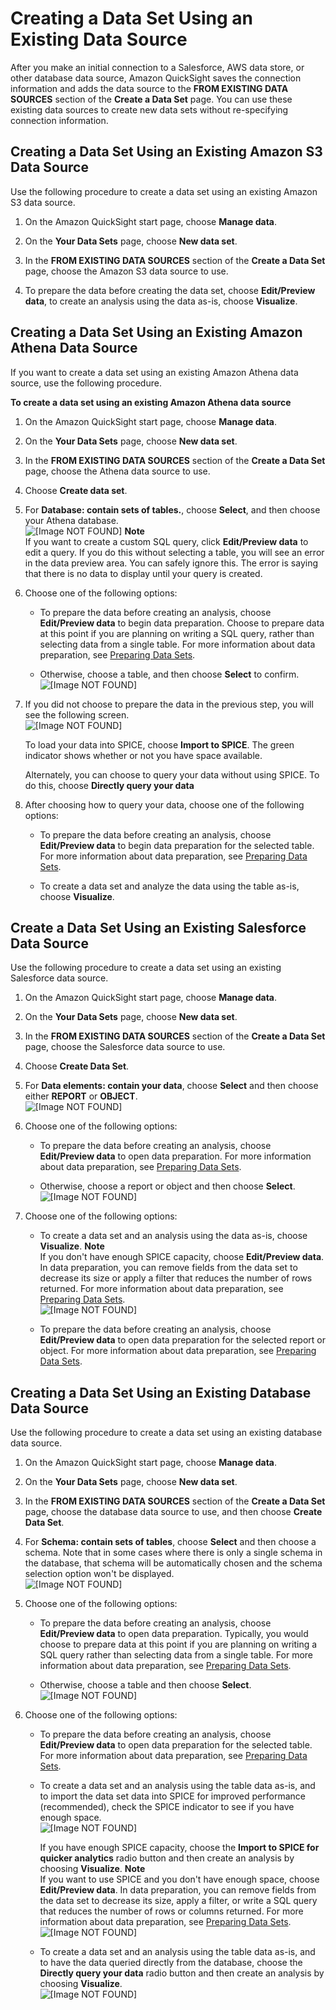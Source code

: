 # Creating a Data Set Using an Existing Data Source<a name="create-a-data-set-existing"></a>

After you make an initial connection to a Salesforce, AWS data store, or other database data source, Amazon QuickSight saves the connection information and adds the data source to the **FROM EXISTING DATA SOURCES** section of the **Create a Data Set** page\. You can use these existing data sources to create new data sets without re\-specifying connection information\.

## Creating a Data Set Using an Existing Amazon S3 Data Source<a name="create-a-data-set-existing-s3"></a>

Use the following procedure to create a data set using an existing Amazon S3 data source\.

1. On the Amazon QuickSight start page, choose **Manage data**\.

1. On the **Your Data Sets** page, choose **New data set**\.

1. In the **FROM EXISTING DATA SOURCES** section of the **Create a Data Set** page, choose the Amazon S3 data source to use\.

1. To prepare the data before creating the data set, choose **Edit/Preview data**, to create an analysis using the data as\-is, choose **Visualize**\.

## Creating a Data Set Using an Existing Amazon Athena Data Source<a name="create-a-data-set-existing-athena"></a>

If you want to create a data set using an existing Amazon Athena data source, use the following procedure\.

**To create a data set using an existing Amazon Athena data source**

1. On the Amazon QuickSight start page, choose **Manage data**\.

1. On the **Your Data Sets** page, choose **New data set**\.

1. In the **FROM EXISTING DATA SOURCES** section of the **Create a Data Set** page, choose the Athena data source to use\.

1. Choose **Create data set**\.

1. For **Database: contain sets of tables\.**, choose **Select**, and then choose your Athena database\.  
![\[Image NOT FOUND\]](http://docs.aws.amazon.com/quicksight/latest/user/images/athena-select-dbschema.png)
**Note**  
If you want to create a custom SQL query, click **Edit/Preview data** to edit a query\. If you do this without selecting a table, you will see an error in the data preview area\. You can safely ignore this\. The error is saying that there is no data to display until your query is created\. 

1. Choose one of the following options:

   + To prepare the data before creating an analysis, choose **Edit/Preview data** to begin data preparation\. Choose to prepare data at this point if you are planning on writing a SQL query, rather than selecting data from a single table\. For more information about data preparation, see [Preparing Data Sets](preparing-data-sets.md)\.

   + Otherwise, choose a table, and then choose **Select** to confirm\.  
![\[Image NOT FOUND\]](http://docs.aws.amazon.com/quicksight/latest/user/images/athena-select-table.png)

1. If you did not choose to prepare the data in the previous step, you will see the following screen\.  
![\[Image NOT FOUND\]](http://docs.aws.amazon.com/quicksight/latest/user/images/athena-finish-data-set.png)

   To load your data into SPICE, choose **Import to SPICE**\. The green indicator shows whether or not you have space available\. 

   Alternately, you can choose to query your data without using SPICE\. To do this, choose **Directly query your data** 

1. After choosing how to query your data, choose one of the following options:

   + To prepare the data before creating an analysis, choose **Edit/Preview data** to begin data preparation for the selected table\. For more information about data preparation, see [Preparing Data Sets](preparing-data-sets.md)\.

   + To create a data set and analyze the data using the table as\-is, choose **Visualize**\.

## Create a Data Set Using an Existing Salesforce Data Source<a name="create-a-data-set-existing-salesforce"></a>

Use the following procedure to create a data set using an existing Salesforce data source\.

1. On the Amazon QuickSight start page, choose **Manage data**\.

1. On the **Your Data Sets** page, choose **New data set**\.

1. In the **FROM EXISTING DATA SOURCES** section of the **Create a Data Set** page, choose the Salesforce data source to use\.

1. Choose **Create Data Set**\.

1. For **Data elements: contain your data**, choose **Select** and then choose either **REPORT** or **OBJECT**\.  
![\[Image NOT FOUND\]](http://docs.aws.amazon.com/quicksight/latest/user/images/salesforce2.png)

1. Choose one of the following options:

   + To prepare the data before creating an analysis, choose **Edit/Preview data** to open data preparation\. For more information about data preparation, see [Preparing Data Sets](preparing-data-sets.md)\.

   + Otherwise, choose a report or object and then choose **Select**\.  
![\[Image NOT FOUND\]](http://docs.aws.amazon.com/quicksight/latest/user/images/salesforce3.png)

1. Choose one of the following options:

   + To create a data set and an analysis using the data as\-is, choose **Visualize**\.
**Note**  
If you don't have enough SPICE capacity, choose **Edit/Preview data**\. In data preparation, you can remove fields from the data set to decrease its size or apply a filter that reduces the number of rows returned\. For more information about data preparation, see [Preparing Data Sets](preparing-data-sets.md)\.  
![\[Image NOT FOUND\]](http://docs.aws.amazon.com/quicksight/latest/user/images/salesforce4.png)

   + To prepare the data before creating an analysis, choose **Edit/Preview data** to open data preparation for the selected report or object\. For more information about data preparation, see [Preparing Data Sets](preparing-data-sets.md)\.

## Creating a Data Set Using an Existing Database Data Source<a name="create-a-data-set-existing-database"></a>

Use the following procedure to create a data set using an existing database data source\.

1. On the Amazon QuickSight start page, choose **Manage data**\.

1. On the **Your Data Sets** page, choose **New data set**\.

1. In the **FROM EXISTING DATA SOURCES** section of the **Create a Data Set** page, choose the database data source to use, and then choose **Create Data Set**\.

1. For **Schema: contain sets of tables**, choose **Select** and then choose a schema\. Note that in some cases where there is only a single schema in the database, that schema will be automatically chosen and the schema selection option won't be displayed\.  
![\[Image NOT FOUND\]](http://docs.aws.amazon.com/quicksight/latest/user/images/select-schema.png)

1. Choose one of the following options:

   + To prepare the data before creating an analysis, choose **Edit/Preview data** to open data preparation\. Typically, you would choose to prepare data at this point if you are planning on writing a SQL query rather than selecting data from a single table\. For more information about data preparation, see [Preparing Data Sets](preparing-data-sets.md)\.

   + Otherwise, choose a table and then choose **Select**\.  
![\[Image NOT FOUND\]](http://docs.aws.amazon.com/quicksight/latest/user/images/select-table.png)

1. Choose one of the following options:

   + To prepare the data before creating an analysis, choose **Edit/Preview data** to open data preparation for the selected table\. For more information about data preparation, see [Preparing Data Sets](preparing-data-sets.md)\.

   + To create a data set and an analysis using the table data as\-is, and to import the data set data into SPICE for improved performance \(recommended\), check the SPICE indicator to see if you have enough space\.  
![\[Image NOT FOUND\]](http://docs.aws.amazon.com/quicksight/latest/user/images/spice-meter.png)

     If you have enough SPICE capacity, choose the **Import to SPICE for quicker analytics** radio button and then create an analysis by choosing **Visualize**\.
**Note**  
If you want to use SPICE and you don't have enough space, choose **Edit/Preview data**\. In data preparation, you can remove fields from the data set to decrease its size, apply a filter, or write a SQL query that reduces the number of rows or columns returned\. For more information about data preparation, see [Preparing Data Sets](preparing-data-sets.md)\.  
![\[Image NOT FOUND\]](http://docs.aws.amazon.com/quicksight/latest/user/images/spice-or-query2.png)

   + To create a data set and an analysis using the table data as\-is, and to have the data queried directly from the database, choose the **Directly query your data** radio button and then create an analysis by choosing **Visualize**\.  
![\[Image NOT FOUND\]](http://docs.aws.amazon.com/quicksight/latest/user/images/spice-or-query3.png)